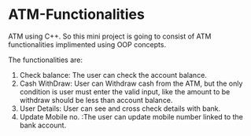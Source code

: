 # ATM-Functionalities

ATM using C++. So this mini project is going to consist of ATM functionalities implimented using OOP concepts. 


The functionalities are:
1) Check balance: The user can check the account balance.
2)  Cash WithDraw: User can Withdraw cash from the ATM, but the only condition is user must enter the valid input, like the amount to be withdraw should be less than account balance.
3) User Details: User can see and cross check details with bank.
4) Update Mobile no. :The user can update mobile number linked to the bank account.  
